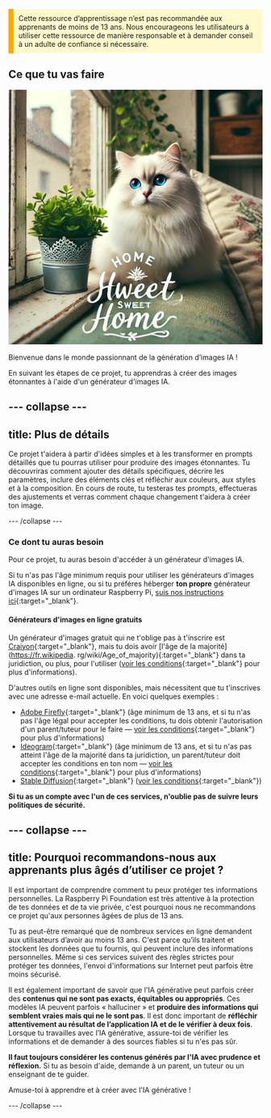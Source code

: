 <p style='border-left: solid; border-width:10px; border-color: #FFA500; background-color: #FFFACD; padding: 10px;'>
Cette ressource d’apprentissage n’est pas recommandée aux apprenants de moins de 13 ans. Nous encourageons les utilisateurs à utiliser cette ressource de manière responsable et à demander conseil à un adulte de confiance si nécessaire.
</p>

## Ce que tu vas faire

![Un chat blanc à poil long aux yeux bleus et au nez rose est assis sur un rebord de fenêtre et sur le dossier d'un canapé, à côté d'une plante en pot dans un récipient métallique décoratif. Le rebord de la fenêtre fait partie d'un intérieur chaleureux, avec un coussin floral, une plante verte rampante et des étagères. À travers la fenêtre, un bâtiment est visible. Au premier plan de l'image, on peut lire "HOME Hweet SWEET Home" dans un style élégant, avec quelques décorations.](images/prompt8.jpg)

Bienvenue dans le monde passionnant de la génération d’images IA !

En suivant les étapes de ce projet, tu apprendras à créer des images étonnantes à l'aide d'un générateur d'images IA.

## --- collapse ---

## title: Plus de détails

Ce projet t'aidera à partir d'idées simples et à les transformer en prompts détaillés que tu pourras utiliser pour produire des images étonnantes. Tu découvriras comment ajouter des détails spécifiques, décrire les paramètres, inclure des éléments clés et réfléchir aux couleurs, aux styles et à la composition. En cours de route, tu testeras tes prompts, effectueras des ajustements et verras comment chaque changement t'aidera à créer ton image.

\--- /collapse ---

### Ce dont tu auras besoin

Pour ce projet, tu auras besoin d'accéder à un générateur d'images IA.

Si tu n'as pas l'âge minimum requis pour utiliser les générateurs d'images IA disponibles en ligne, ou si tu préféres héberger **ton propre** générateur d'images IA sur un ordinateur Raspberry Pi, [suis nos instructions ici](https://projects.raspberrypi.org/fr-FR/projects/ai-images-on-pi){:target="_blank"}.

#### Générateurs d'images en ligne gratuits

Un générateur d'images gratuit qui ne t'oblige pas à t'inscrire est [Craiyon](https://www.craiyon.com){:target="_blank"}, mais tu dois avoir [l'âge de la majorité](https://fr.wikipedia. rg/wiki/Age_of_majority){:target="_blank"} dans ta juridiction, ou plus, pour l'utiliser ([voir les conditions](https://www.craiyon.com/terms){:target="_blank"} pour plus d'informations).

D'autres outils en ligne sont disponibles, mais nécessitent que tu t'inscrives avec une adresse e-mail actuelle. En voici quelques exemples :

- [Adobe Firefly](https://firefly.adobe.com/){:target="_blank"} (âge minimum de 13 ans, et si tu n'as pas l'âge légal pour accepter les conditions, tu dois obtenir l'autorisation d'un parent/tuteur pour le faire — [voir les conditions](https://www.adobe.com/uk/legal/terms.html){:target="_blank"} pour plus d'informations)
- [Ideogram](https://www.ideogram.ai){:target="_blank"} (âge minimum de 13 ans, et si tu n'as pas atteint l'âge de la majorité dans ta juridiction, un parent/tuteur doit accepter les conditions en ton nom — [voir les conditions](https://ideogram.ai/legal/tos){:target="_blank"} pour plus d'informations)
- [Stable Diffusion](https://stablediffusionweb.com/){:target="_blank"} ([voir les conditions](https://stablediffusionweb.com/terms-and-conditions){:target="_blank"})

**Si tu as un compte avec l'un de ces services, n'oublie pas de suivre leurs politiques de sécurité.**

## --- collapse ---

## title: Pourquoi recommandons-nous aux apprenants plus âgés d’utiliser ce projet ?

Il est important de comprendre comment tu peux protéger tes informations personnelles. La Raspberry Pi Foundation est très attentive à la protection de tes données et de ta vie privée, c'est pourquoi nous ne recommandons ce projet qu'aux personnes âgées de plus de 13 ans.

Tu as peut-être remarqué que de nombreux services en ligne demandent aux utilisateurs d’avoir au moins 13 ans. C'est parce qu’ils traitent et stockent les données que tu fournis, qui peuvent inclure des informations personnelles. Même si ces services suivent des règles strictes pour protéger tes données, l'envoi d'informations sur Internet peut parfois être moins sécurisé.

Il est également important de savoir que l'IA générative peut parfois créer des **contenus qui ne sont pas exacts, équitables ou appropriés**. Ces modèles IA peuvent parfois « halluciner » et **produire des informations qui semblent vraies mais qui ne le sont pas**. Il est donc important de **réfléchir attentivement au résultat de l’application IA et de le vérifier à deux fois**. Lorsque tu travailles avec l’IA générative, assure-toi de vérifier les informations et de demander à des sources fiables si tu n'es pas sûr.

**Il faut toujours considérer les contenus générés par l'IA avec prudence et réflexion.** Si tu as besoin d'aide, demande à un parent, un tuteur ou un enseignant de te guider.

Amuse-toi à apprendre et à créer avec l'IA générative !

\--- /collapse ---
